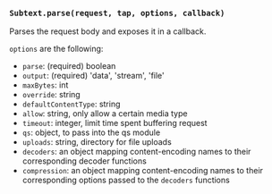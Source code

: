 
### `Subtext.parse(request, tap, options, callback)`

Parses the request body and exposes it in a callback.

`options` are the following:
- `parse`: (required) boolean
- `output`: (required) 'data', 'stream', 'file'
- `maxBytes`: int
- `override`: string
- `defaultContentType`: string
- `allow`: string, only allow a certain media type
- `timeout`: integer, limit time spent buffering request
- `qs`: object, to pass into the qs module
- `uploads`: string, directory for file uploads
- `decoders`: an object mapping content-encoding names to their corresponding decoder functions
- `compression`: an object mapping content-encoding names to their corresponding options passed to the `decoders` functions